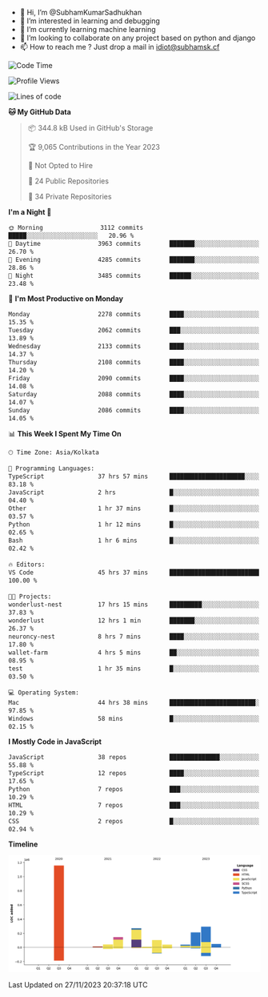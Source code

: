 - 👋 Hi, I’m @SubhamKumarSadhukhan
- 👀 I’m interested in learning and debugging
- 🌱 I’m currently learning machine learning
- 💞️ I’m looking to collaborate on any project based on python and django
- 📫 How to reach me ?
      Just drop a mail in idiot@subhamsk.cf

<!---
SubhamKumarSadhukhan/SubhamKumarSadhukhan is a ✨ special ✨ repository because its `README.md` (this file) appears on your GitHub profile.
You can click the Preview link to take a look at your changes.
--->


<!--START_SECTION:waka-->
![Code Time](http://img.shields.io/badge/Code%20Time-1%2C740%20hrs%2044%20mins-blue)

![Profile Views](http://img.shields.io/badge/Profile%20Views-0-blue)

![Lines of code](https://img.shields.io/badge/From%20Hello%20World%20I%27ve%20Written-2.4%20million%20lines%20of%20code-blue)

**🐱 My GitHub Data** 

> 📦 344.8 kB Used in GitHub's Storage 
 > 
> 🏆 9,065 Contributions in the Year 2023
 > 
> 🚫 Not Opted to Hire
 > 
> 📜 24 Public Repositories 
 > 
> 🔑 34 Private Repositories 
 > 
**I'm a Night 🦉** 

```text
🌞 Morning                3112 commits        █████░░░░░░░░░░░░░░░░░░░░   20.96 % 
🌆 Daytime                3963 commits        ███████░░░░░░░░░░░░░░░░░░   26.70 % 
🌃 Evening                4285 commits        ███████░░░░░░░░░░░░░░░░░░   28.86 % 
🌙 Night                  3485 commits        ██████░░░░░░░░░░░░░░░░░░░   23.48 % 
```
📅 **I'm Most Productive on Monday** 

```text
Monday                   2278 commits        ████░░░░░░░░░░░░░░░░░░░░░   15.35 % 
Tuesday                  2062 commits        ███░░░░░░░░░░░░░░░░░░░░░░   13.89 % 
Wednesday                2133 commits        ████░░░░░░░░░░░░░░░░░░░░░   14.37 % 
Thursday                 2108 commits        ████░░░░░░░░░░░░░░░░░░░░░   14.20 % 
Friday                   2090 commits        ████░░░░░░░░░░░░░░░░░░░░░   14.08 % 
Saturday                 2088 commits        ████░░░░░░░░░░░░░░░░░░░░░   14.07 % 
Sunday                   2086 commits        ████░░░░░░░░░░░░░░░░░░░░░   14.05 % 
```


📊 **This Week I Spent My Time On** 

```text
🕑︎ Time Zone: Asia/Kolkata

💬 Programming Languages: 
TypeScript               37 hrs 57 mins      █████████████████████░░░░   83.18 % 
JavaScript               2 hrs               █░░░░░░░░░░░░░░░░░░░░░░░░   04.40 % 
Other                    1 hr 37 mins        █░░░░░░░░░░░░░░░░░░░░░░░░   03.57 % 
Python                   1 hr 12 mins        █░░░░░░░░░░░░░░░░░░░░░░░░   02.65 % 
Bash                     1 hr 6 mins         █░░░░░░░░░░░░░░░░░░░░░░░░   02.42 % 

🔥 Editors: 
VS Code                  45 hrs 37 mins      █████████████████████████   100.00 % 

🐱‍💻 Projects: 
wonderlust-nest          17 hrs 15 mins      █████████░░░░░░░░░░░░░░░░   37.83 % 
wonderlust               12 hrs 1 min        ███████░░░░░░░░░░░░░░░░░░   26.37 % 
neuroncy-nest            8 hrs 7 mins        ████░░░░░░░░░░░░░░░░░░░░░   17.80 % 
wallet-farm              4 hrs 5 mins        ██░░░░░░░░░░░░░░░░░░░░░░░   08.95 % 
test                     1 hr 35 mins        █░░░░░░░░░░░░░░░░░░░░░░░░   03.50 % 

💻 Operating System: 
Mac                      44 hrs 38 mins      ████████████████████████░   97.85 % 
Windows                  58 mins             █░░░░░░░░░░░░░░░░░░░░░░░░   02.15 % 
```

**I Mostly Code in JavaScript** 

```text
JavaScript               38 repos            ██████████████░░░░░░░░░░░   55.88 % 
TypeScript               12 repos            ████░░░░░░░░░░░░░░░░░░░░░   17.65 % 
Python                   7 repos             ███░░░░░░░░░░░░░░░░░░░░░░   10.29 % 
HTML                     7 repos             ███░░░░░░░░░░░░░░░░░░░░░░   10.29 % 
CSS                      2 repos             █░░░░░░░░░░░░░░░░░░░░░░░░   02.94 % 
```



**Timeline**

![Lines of Code chart](https://raw.githubusercontent.com/SubhamKumarSadhukhan/SubhamKumarSadhukhan/main/assets/bar_graph.png)


 Last Updated on 27/11/2023 20:37:18 UTC
<!--END_SECTION:waka-->
